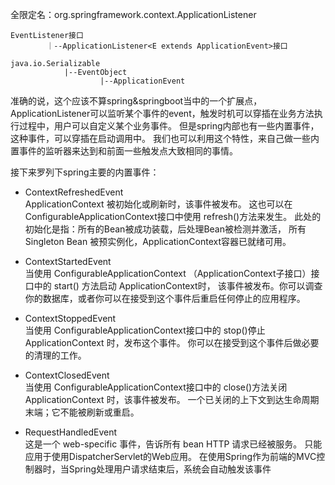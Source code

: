 全限定名：org.springframework.context.ApplicationListener  
```text
EventListener接口
        ｜--ApplicationListener<E extends ApplicationEvent>接口
```
```text
java.io.Serializable
            |--EventObject
                    |--ApplicationEvent
```


准确的说，这个应该不算spring&springboot当中的一个扩展点，
ApplicationListener可以监听某个事件的event，触发时机可以穿插在业务方法执行过程中，用户可以自定义某个业务事件。
但是spring内部也有一些内置事件，这种事件，可以穿插在启动调用中。
我们也可以利用这个特性，来自己做一些内置事件的监听器来达到和前面一些触发点大致相同的事情。

接下来罗列下spring主要的内置事件：  
- ContextRefreshedEvent  
  ApplicationContext 被初始化或刷新时，该事件被发布。
  这也可以在ConfigurableApplicationContext接口中使用 refresh()方法来发生。
  此处的初始化是指：所有的Bean被成功装载，后处理Bean被检测并激活，
  所有Singleton Bean 被预实例化，ApplicationContext容器已就绪可用。  

- ContextStartedEvent  
  当使用 ConfigurableApplicationContext （ApplicationContext子接口）接口中的 start() 方法启动 ApplicationContext时，
  该事件被发布。你可以调查你的数据库，或者你可以在接受到这个事件后重启任何停止的应用程序。  

- ContextStoppedEvent  
  当使用 ConfigurableApplicationContext接口中的 stop()停止ApplicationContext 时，发布这个事件。
  你可以在接受到这个事件后做必要的清理的工作。  

- ContextClosedEvent  
  当使用 ConfigurableApplicationContext接口中的 close()方法关闭 ApplicationContext 时，该事件被发布。
  一个已关闭的上下文到达生命周期末端；它不能被刷新或重启。

- RequestHandledEvent  
  这是一个 web-specific 事件，告诉所有 bean HTTP 请求已经被服务。 
  只能应用于使用DispatcherServlet的Web应用。
  在使用Spring作为前端的MVC控制器时，当Spring处理用户请求结束后，系统会自动触发该事件
  
